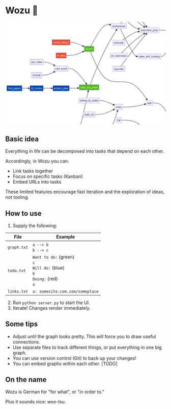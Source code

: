 # Wozu 🤔

<img src="wozu.png" width="700">

## Basic idea

Everything in life can be decomposed into tasks that depend on each other.

Accordingly, in Wozu you can:

- Link tasks together
- Focus on specific tasks (Kanban)
- Embed URLs into tasks

These limited features encourage fast iteration and the exploration of ideas, not tooling.

## How to use

1. Supply the following:
   
|File|Example|
|---|---|
|`graph.txt`|`a --> b`<br>`b --> c`|
|`todo.txt`|`Want to do:` (green)<br>`c`<br>`Will do:` (blue)<br>`b`<br>`Doing:` (red)<br>`a`|
|`links.txt`|`a: somesite.com.com/someplace`|

2. Run `python server.py` to start the UI.
3. Iterate! Changes render immediately.

## Some tips

- Adjust until the graph looks pretty. This will force you to draw useful connections.
- Use separate files to track different things, or put everything in one big graph.
- You can use version control (Git) to back up your changes!
- You can embed graphs within each other. [TODO]

## On the name

Wozu is German for "for what", or "in order to." 

Plus it sounds nice: _woe-tsu_.
